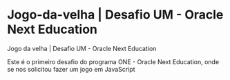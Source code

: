 # Jogo-da-velha | Desafio UM - Oracle Next Education
Jogo da velha | Desafio UM - Oracle Next Education


Este é o primeiro desafio do programa ONE - Oracle Next Education, onde se nos solicitou fazer um jogo em JavaScript

